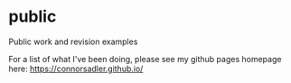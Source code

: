 # public
Public work and revision examples

For a list of what I've been doing, please see my github pages homepage here: https://connorsadler.github.io/

